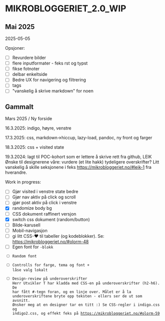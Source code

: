 # MIKROBLOGGERIET_2.0_WIP

## Mai 2025

2025-05-05

Opsjoner:
- [ ] Revurdere bilder
- [ ] flere inputformater - feks rst og typst
- [ ] fikse fotnoter
- [ ] delbar enkeltside
- [ ] Bedre UX for navigering og filtrering
- [ ] tags
- [ ] "vanskelig å skrive markdown" for noen

## Gammalt

Mars 2025 /
Ny forside

16.3.2025:
indigo, høyre, venstre

17.3.2025:
css, markdown->hiccup, lazy-load, pandoc, ny front og farger

18.3.2025:
css + visited state

19.3.2024:
lagt til POC-kohort som er lettere å skrive rett fra github, LEIK
Ønske til designerene våre: vurdere (et lite hakk) tydeligere overskrifter?
Litt vanskelig å skille seksjonene i feks https://mikrobloggeriet.no/#leik-1 fra hverandre.

Work in progress:

- [ ] Gjør visited i venstre state bedre
- [ ] Gjør nav aktiv på click og scroll
- [ ] gjør post aktiv på click i venstre
- [x] randomize body bg
- [ ] CSS dokument raffinert versjon
- [x] switch css dokument (random/button)
- [ ] Bilde-karusell
- [ ] Mobil-navigasjon
- [ ] gi litt CSS-❤️ til tabeller (og kodeblokker). Se: https://mikrobloggeriet.no/#olorm-48
- [ ] Egen font for <code>-blokk
- [ ] Random font
- [ ] Controlls for farge, tema og font + låse valg lokalt
- [ ] Design-review på underoverskrifter
  Herr Utvikler T har kladda med CSS-en på underoverskrifter (h2-h6).
  De har fått #-tegn foran, og en linje over.
  Målet er å la underoverskriftene bryte opp teksten - ellers ser de ut som avsnitt.
  Ønsker meg at en designer tar en titt :)
  Se CSS-regler i indigo.css og indigo2.css, og effekt feks på https://mikrobloggeriet.no/#olorm-59
